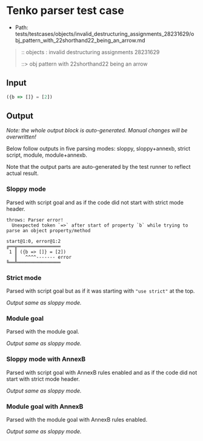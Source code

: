 # Tenko parser test case

- Path: tests/testcases/objects/invalid_destructuring_assignments_28231629/obj_pattern_with_22shorthand22_being_an_arrow.md

> :: objects : invalid destructuring assignments 28231629
>
> ::> obj pattern with 22shorthand22 being an arrow

## Input


`````js
({b => []} = [2])
`````

## Output

_Note: the whole output block is auto-generated. Manual changes will be overwritten!_

Below follow outputs in five parsing modes: sloppy, sloppy+annexb, strict script, module, module+annexb.

Note that the output parts are auto-generated by the test runner to reflect actual result.

### Sloppy mode

Parsed with script goal and as if the code did not start with strict mode header.

`````
throws: Parser error!
  Unexpected token `=>` after start of property `b` while trying to parse an object property/method

start@1:0, error@1:2
╔══╦════════════════
 1 ║ ({b => []} = [2])
   ║   ^^^^------- error
╚══╩════════════════

`````

### Strict mode

Parsed with script goal but as if it was starting with `"use strict"` at the top.

_Output same as sloppy mode._

### Module goal

Parsed with the module goal.

_Output same as sloppy mode._

### Sloppy mode with AnnexB

Parsed with script goal with AnnexB rules enabled and as if the code did not start with strict mode header.

_Output same as sloppy mode._

### Module goal with AnnexB

Parsed with the module goal with AnnexB rules enabled.

_Output same as sloppy mode._
